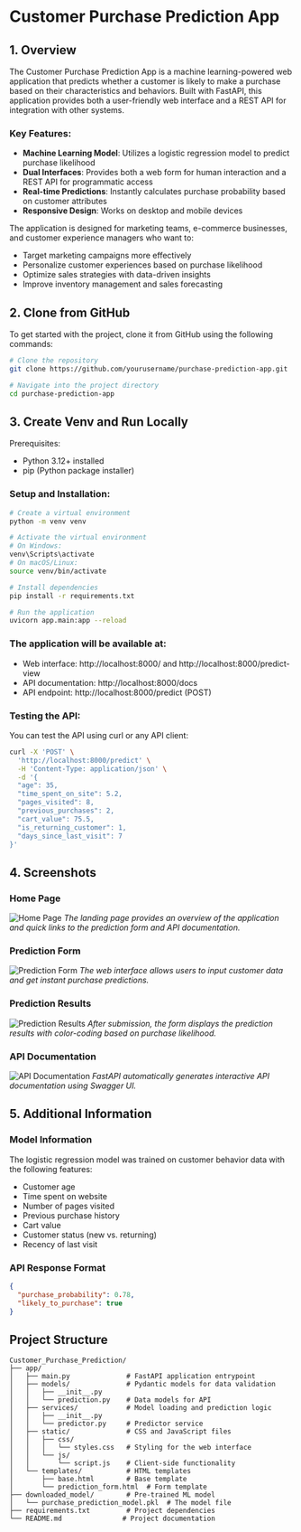 # Customer Purchase Prediction App

## 1. Overview

The Customer Purchase Prediction App is a machine learning-powered web application that predicts whether a customer is likely to make a purchase based on their characteristics and behaviors. Built with FastAPI, this application provides both a user-friendly web interface and a REST API for integration with other systems.

### Key Features:

- **Machine Learning Model**: Utilizes a logistic regression model to predict purchase likelihood
- **Dual Interfaces**: Provides both a web form for human interaction and a REST API for programmatic access
- **Real-time Predictions**: Instantly calculates purchase probability based on customer attributes
- **Responsive Design**: Works on desktop and mobile devices

The application is designed for marketing teams, e-commerce businesses, and customer experience managers who want to:
- Target marketing campaigns more effectively
- Personalize customer experiences based on purchase likelihood
- Optimize sales strategies with data-driven insights
- Improve inventory management and sales forecasting

## 2. Clone from GitHub

To get started with the project, clone it from GitHub using the following commands:

```bash
# Clone the repository
git clone https://github.com/yourusername/purchase-prediction-app.git

# Navigate into the project directory
cd purchase-prediction-app
```

## 3. Create Venv and Run Locally
Prerequisites:
- Python 3.12+ installed
- pip (Python package installer)

### Setup and Installation:
```bash
# Create a virtual environment
python -m venv venv

# Activate the virtual environment
# On Windows:
venv\Scripts\activate
# On macOS/Linux:
source venv/bin/activate

# Install dependencies
pip install -r requirements.txt

# Run the application
uvicorn app.main:app --reload
```

### The application will be available at:
- Web interface: http://localhost:8000/ and http://localhost:8000/predict-view
- API documentation: http://localhost:8000/docs
- API endpoint: http://localhost:8000/predict (POST)

### Testing the API:
You can test the API using curl or any API client:
```bash
curl -X 'POST' \
  'http://localhost:8000/predict' \
  -H 'Content-Type: application/json' \
  -d '{
  "age": 35,
  "time_spent_on_site": 5.2,
  "pages_visited": 8,
  "previous_purchases": 2,
  "cart_value": 75.5,
  "is_returning_customer": 1,
  "days_since_last_visit": 7
}'
```
## 4. Screenshots

### Home Page
![Home Page](screenshots/home_page.png)
*The landing page provides an overview of the application and quick links to the prediction form and API documentation.*

### Prediction Form
![Prediction Form](screenshots/prediction_form.png)
*The web interface allows users to input customer data and get instant purchase predictions.*

### Prediction Results
![Prediction Results](screenshots/prediction_results.png)
*After submission, the form displays the prediction results with color-coding based on purchase likelihood.*

### API Documentation
![API Documentation](screenshots/api_docs.png)
*FastAPI automatically generates interactive API documentation using Swagger UI.*

## 5. Additional Information

### Model Information
The logistic regression model was trained on customer behavior data with the following features:
- Customer age
- Time spent on website
- Number of pages visited
- Previous purchase history
- Cart value
- Customer status (new vs. returning)
- Recency of last visit

### API Response Format

```json
{
  "purchase_probability": 0.78,
  "likely_to_purchase": true
}
```

## Project Structure
```
Customer_Purchase_Prediction/
├── app/
│   ├── main.py              # FastAPI application entrypoint
│   ├── models/              # Pydantic models for data validation
│   │   ├── __init__.py
│   │   └── prediction.py    # Data models for API
│   ├── services/            # Model loading and prediction logic
│   │   ├── __init__.py
│   │   └── predictor.py     # Predictor service
│   ├── static/              # CSS and JavaScript files
│   │   ├── css/
│   │   │   └── styles.css   # Styling for the web interface
│   │   └── js/
│   │       └── script.js    # Client-side functionality
│   └── templates/           # HTML templates
│       ├── base.html        # Base template
│       └── prediction_form.html  # Form template
├── downloaded_model/        # Pre-trained ML model
│   └── purchase_prediction_model.pkl  # The model file
├── requirements.txt         # Project dependencies
└── README.md               # Project documentation
```

